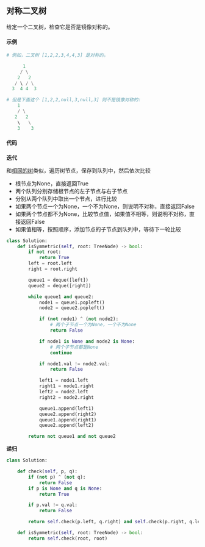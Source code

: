 ## 对称二叉树
给定一个二叉树，检查它是否是镜像对称的。

#### 示例
```python
# 例如，二叉树 [1,2,2,3,4,4,3] 是对称的。

      1
     / \
    2   2
   / \ / \
  3  4 4  3

# 但是下面这个 [1,2,2,null,3,null,3] 则不是镜像对称的:
    1
    / \
   2   2
    \   \
    3    3
```

#### 代码
**迭代**

和[相同的树](相同的树.md)类似，遍历树节点，保存到队列中，然后依次比较

* 根节点为None，直接返回True
* 两个队列分别存储根节点的左子节点与右子节点
* 分别从两个队列中取出一个节点，进行比较
* 如果两个节点一个为None，一个不为None，则说明不对称，直接返回False
* 如果两个节点都不为None，比较节点值，如果值不相等，则说明不对称，直接返回False
* 如果值相等，按照顺序，添加节点的子节点到队列中，等待下一轮比较

```python
class Solution:
    def isSymmetric(self, root: TreeNode) -> bool:
        if not root:
            return True
        left = root.left
        right = root.right

        queue1 = deque([left])
        queue2 = deque([right])

        while queue1 and queue2:
            node1 = queue1.popleft()
            node2 = queue2.popleft()

            if (not node1) ^ (not node2):
                # 两个子节点一个为None，一个不为None
                return False

            if node1 is None and node2 is None:
                # 两个子节点都是None
                continue

            if node1.val != node2.val:
                return False

            left1 = node1.left
            right1 = node1.right
            left2 = node2.left
            right2 = node2.right

            queue1.append(left1)
            queue2.append(right2)
            queue1.append(right1)
            queue2.append(left2)

        return not queue1 and not queue2
```

**递归**

```python
class Solution:

    def check(self, p, q):
        if (not p) ^ (not q):
            return False
        if p is None and q is None:
            return True

        if p.val != q.val:
            return False

        return self.check(p.left, q.right) and self.check(p.right, q.left)

    def isSymmetric(self, root: TreeNode) -> bool:
        return self.check(root, root)
```
